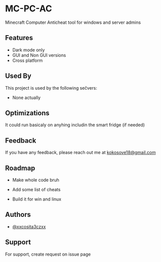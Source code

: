 # MC-PC-AC

Minecraft Computer Anticheat tool for windows and server admins

## Features

- Dark mode only
- GUI and Non GUI versions
- Cross platform

## Used By

This project is used by the following sečvers:

- None actually

## Optimizations

It could run basicaly on anyhing includin the smart fridge (if needed)

## Feedback

If you have any feedback, please reach out me at kokosove18@gmail.com

## Roadmap

- Make whole code bruh

- Add some list of cheats

- Build it for win and linux

## Authors

- [@xxcosita3czxx](https://www.github.com/xxcosita3cz)

## Support

For support, create request on issue page
